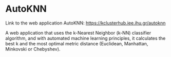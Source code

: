 # AutoKNN

Link to the web application AutoKNN: https://kclusterhub.iee.ihu.gr/autoknn

A web application that uses the k-Nearest Neighbor (k-NN) classifier algorithm, and with automated machine learning principles, it calculates the best k and the most optimal metric distance (Euclidean, Manhattan, Minkovski or Chebyshev).
